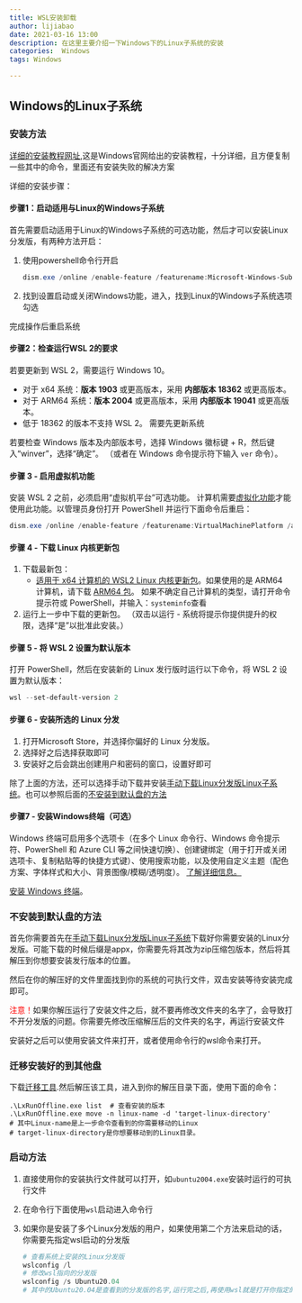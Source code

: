 ```yaml
---
title: WSL安装卸载
author: lijiabao
date: 2021-03-16 13:00
description: 在这里主要介绍一下Windows下的Linux子系统的安装
categories:  Windows
tags: Windows

---
```


## Windows的Linux子系统

### 安装方法

[详细的安装教程网址](https://docs.microsoft.com/zh-cn/windows/wsl/install-win10#step-2--check-requirements-for-running-wsl-2),这是Windows官网给出的安装教程，十分详细，且方便复制一些其中的命令，里面还有安装失败的解决方案

详细的安装步骤：

#### 步骤1：启动适用与Linux的Windows子系统

首先需要启动适用于Linux的Windows子系统的可选功能，然后才可以安装Linux分发版，有两种方法开启：

1. 使用powershell命令行开启
   ```powershell
   dism.exe /online /enable-feature /featurename:Microsoft-Windows-Subsystem-Linux /all /norestart
   ```
   
2. 找到设置启动或关闭Windows功能，进入，找到Linux的Windows子系统选项勾选

完成操作后重启系统

#### 步骤2：检查运行WSL 2的要求

若要更新到 WSL 2，需要运行 Windows 10。

- 对于 x64 系统：**版本 1903** 或更高版本，采用 **内部版本 18362** 或更高版本。
- 对于 ARM64 系统：**版本 2004** 或更高版本，采用 **内部版本 19041** 或更高版本。
- 低于 18362 的版本不支持 WSL 2。 需要先更新系统

若要检查 Windows 版本及内部版本号，选择 Windows 徽标键 + R，然后键入“winver”，选择“确定”。 （或者在 Windows 命令提示符下输入 `ver` 命令）。

#### 步骤 3 - 启用虚拟机功能

安装 WSL 2 之前，必须启用“虚拟机平台”可选功能。 计算机需要[虚拟化功能](https://docs.microsoft.com/zh-cn/windows/wsl/troubleshooting#error-0x80370102-the-virtual-machine-could-not-be-started-because-a-required-feature-is-not-installed)才能使用此功能。以管理员身份打开 PowerShell 并运行下面命令后重启：

```powershell
dism.exe /online /enable-feature /featurename:VirtualMachinePlatform /all /norestart
```

#### 步骤 4 - 下载 Linux 内核更新包

1. 下载最新包：
   - [适用于 x64 计算机的 WSL2 Linux 内核更新包](https://wslstorestorage.blob.core.windows.net/wslblob/wsl_update_x64.msi)。如果使用的是 ARM64 计算机，请下载 [ARM64 包](https://wslstorestorage.blob.core.windows.net/wslblob/wsl_update_arm64.msi)。 如果不确定自己计算机的类型，请打开命令提示符或 PowerShell，并输入：`systeminfo`查看
2. 运行上一步中下载的更新包。 （双击以运行 - 系统将提示你提供提升的权限，选择“是”以批准此安装。）

#### 步骤 5 - 将 WSL 2 设置为默认版本

打开 PowerShell，然后在安装新的 Linux 发行版时运行以下命令，将 WSL 2 设置为默认版本：

```powershell
wsl --set-default-version 2
```

#### 步骤 6 - 安装所选的 Linux 分发

1. 打开Microsoft Store，并选择你偏好的 Linux 分发版。
2. 选择好之后选择获取即可
3. 安装好之后会跳出创建用户和密码的窗口，设置好即可

除了上面的方法，还可以选择手动下载并安装[手动下载Linux分发版Linux子系统](https://docs.microsoft.com/zh-cn/windows/wsl/install-manual)。也可以参照后面的[不安装到默认盘的方法](#不安装到默认盘的方法)

#### 步骤7 - 安装Windows终端（可选）

Windows 终端可启用多个选项卡（在多个 Linux 命令行、Windows 命令提示符、PowerShell 和 Azure CLI 等之间快速切换）、创建键绑定（用于打开或关闭选项卡、复制粘贴等的快捷方式键）、使用搜索功能，以及使用自定义主题（配色方案、字体样式和大小、背景图像/模糊/透明度）。 [了解详细信息。](https://docs.microsoft.com/zh-cn/windows/terminal)

[安装 Windows 终端](https://docs.microsoft.com/zh-cn/windows/terminal/get-started)。

### 不安装到默认盘的方法

首先你需要首先在[手动下载Linux分发版Linux子系统](https://docs.microsoft.com/zh-cn/windows/wsl/install-manual)下载好你需要安装的Linux分发版。可能下载的时候后缀是appx，你需要先将其改为zip压缩包版本，然后将其解压到你想要安装发行版本的位置。

然后在你的解压好的文件里面找到你的系统的可执行文件，双击安装等待安装完成即可。

<font color='red'>注意！</font>如果你解压运行了安装文件之后，就不要再修改文件夹的名字了，会导致打不开分发版的问题。你需要先修改压缩解压后的文件夹的名字，再运行安装文件

安装好之后可以使用安装文件来打开，或者使用命令行的wsl命令来打开。

### 迁移安装好的到其他盘

下载[迁移工具](https://github.com/DDoSolitary/LxRunOffline/releases/tag/v3.4.1).然后解压该工具，进入到你的解压目录下面，使用下面的命令：

```shell
.\LxRunOffline.exe list  # 查看安装的版本
.\LxRunOffline.exe move -n linux-name -d 'target-linux-directory'
# 其中Linux-name是上一步命令查看到的你需要移动的Linux
# target-linux-directory是你想要移动到的Linux目录。
```

### 启动方法

1. 直接使用你的安装执行文件就可以打开，如`ubuntu2004.exe`安装时运行的可执行文件

2. 在命令行下面使用`wsl`启动进入命令行

3. 如果你是安装了多个Linux分发版的用户，如果使用第二个方法来启动的话，你需要先指定wsl启动的分发版

   ```powershell
   # 查看系统上安装的Linux分发版
   wslconfig /l
   # 修改wsl指向的分发版
   wslconfig /s Ubuntu20.04
   # 其中的Ubuntu20.04是查看到的分发版的名字,运行完之后,再使用wsl就是打开你指定的这个分发版
   ```

   